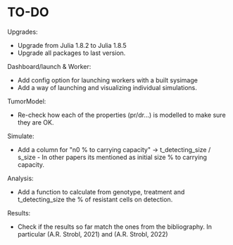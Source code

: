 # TO-DO
Upgrades:
* Upgrade from Julia 1.8.2 to Julia 1.8.5
* Upgrade all packages to last version.

Dashboard/launch & Worker:
* Add config option for launching workers with a built sysimage
* Add a way of launching and visualizing individual simulations.

TumorModel:
* Re-check how each of the properties (pr/dr...) is modelled to make sure they are OK.

Simulate:
* Add a column for "n0 % to carrying capacity" -> t_detecting_size / s_size - In other papers its mentioned as initial size % to carrying capacity.

Analysis:
* Add a function to calculate from genotype, treatment and t_detecting_size the % of resistant cells on detection.

Results:
* Check if the results so far match the ones from the bibliography. In particular  (A.R. Strobl, 2021) and (A.R. Strobl, 2022)